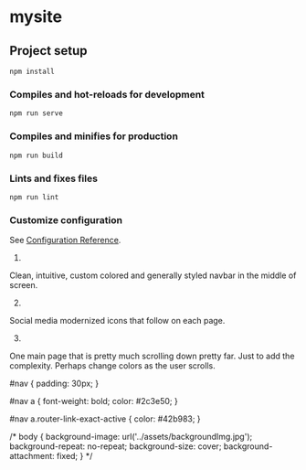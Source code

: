 # mysite

## Project setup
```
npm install
```

### Compiles and hot-reloads for development
```
npm run serve
```

### Compiles and minifies for production
```
npm run build
```

### Lints and fixes files
```
npm run lint
```

### Customize configuration
See [Configuration Reference](https://cli.vuejs.org/config/).

1.
Clean, intuitive, custom colored and generally styled navbar in the middle of screen.

2.
Social media modernized icons that follow on each page.

3.
One main page that is pretty much scrolling down pretty far. Just to add the complexity.
Perhaps change colors as the user scrolls.


#nav {
  padding: 30px;
}

#nav a {
  font-weight: bold;
  color: #2c3e50;
}

#nav a.router-link-exact-active {
  color: #42b983;
}


/* body {
  background-image: url('../assets/backgroundImg.jpg');
  background-repeat: no-repeat;
  background-size: cover;
  background-attachment: fixed;
} */